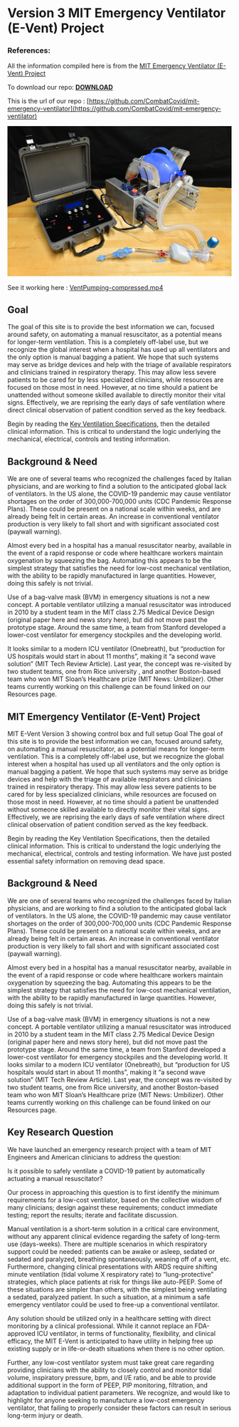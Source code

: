 

# Version 3 MIT Emergency Ventilator (E-Vent) Project

### References: 

All the information compiled here is from the [MIT Emergency Ventilator (E-Vent) Project](https://e-vent.mit.edu/)

To download our repo: [**DOWNLOAD**](https://github.com/CombatCovid/mit-emergency-ventilator/archive/version_3.zip)


This is the url of our repo : [https://github.com/CombatCovid/mit-emergency-ventilator](https://github.com/CombatCovid/mit-emergency-ventilator)

![MIT E-Vent Version 3 showing control box and full setup](../../summary.jpg)

See it working here : [VentPumping-compressed.mp4](https://e-vent.mit.edu/wp-content/uploads/2020/04/VentPumping-compressed.mp4)


## Goal
The goal of this site is to provide the best information we can, focused around safety, on automating a manual resuscitator, as a potential means for longer-term ventilation. This is a completely off-label use, but we recognize the global interest when a hospital has used up all ventilators and the only option is manual bagging a patient. We hope that such systems may serve as bridge devices and help with the triage of available respirators and clinicians trained in respiratory therapy. This may allow less severe patients to be cared for by less specialized clinicians, while resources are focused on those most in need. However, at no time should a patient be unattended without someone skilled available to directly monitor their vital signs. Effectively, we are reprising the early days of safe ventilation where direct clinical observation of patient condition served as the key feedback.

Begin by reading the [Key Ventilation Specifications](03-Key-Ventilation-Specifications.md), then the detailed clinical information. This is critical to understand the logic underlying the mechanical, electrical, controls and testing information. 



## Background & Need

We are one of several teams who recognized the challenges faced by Italian physicians, and are working to find a solution to the anticipated global lack of ventilators. In the US alone, the COVID-19 pandemic may cause ventilator shortages on the order of 300,000-700,000 units (CDC Pandemic Response Plans). These could be present on a national scale within weeks, and are already being felt in certain areas. An increase in conventional ventilator production is very likely to fall short and with significant associated cost (paywall warning).

Almost every bed in a hospital has a manual resuscitator nearby, available in the event of a rapid response or code where healthcare workers maintain oxygenation by squeezing the bag. Automating this appears to be the simplest strategy that satisfies the need for low-cost mechanical ventilation, with the ability to be rapidly manufactured in large quantities. However, doing this safely is not trivial.

Use of a bag-valve mask (BVM) in emergency situations is not a new concept. A portable ventilator utilizing a manual resuscitator was introduced in 2010 by a student team in the MIT class 2.75 Medical Device Design (original paper here and news story here), but did not move past the prototype stage. Around the same time, a team from Stanford developed a lower-cost ventilator for emergency stockpiles and the developing world. 

It looks similar to a modern ICU ventilator (Onebreath), but “production for US hospitals would start in  about 11 months”, making it “a second wave solution” (MIT Tech Review Article). Last year, the concept was re-visited by two student teams, one from Rice university , and another Boston-based team who won MIT Sloan’s Healthcare prize (MIT News: Umbilizer). Other teams currently working on this challenge can be found linked on our Resources page.


## MIT Emergency Ventilator (E-Vent) Project

MIT E-Vent Version 3 showing control box and full setup
Goal
The goal of this site is to provide the best information we can, focused around safety, on automating a manual resuscitator, as a potential means for longer-term ventilation. This is a completely off-label use, but we recognize the global interest when a hospital has used up all ventilators and the only option is manual bagging a patient. We hope that such systems may serve as bridge devices and help with the triage of available respirators and clinicians trained in respiratory therapy. This may allow less severe patients to be cared for by less specialized clinicians, while resources are focused on those most in need. However, at no time should a patient be unattended without someone skilled available to directly monitor their vital signs. Effectively, we are reprising the early days of safe ventilation where direct clinical observation of patient condition served as the key feedback.

Begin by reading the Key Ventilation Specifications, then the detailed clinical information. This is critical to understand the logic underlying the mechanical, electrical, controls and testing information. We have just posted essential safety information on removing dead space.

## Background & Need
We are one of several teams who recognized the challenges faced by Italian physicians, and are working to find a solution to the anticipated global lack of ventilators. In the US alone, the COVID-19 pandemic may cause ventilator shortages on the order of 300,000-700,000 units (CDC Pandemic Response Plans). These could be present on a national scale within weeks, and are already being felt in certain areas. An increase in conventional ventilator production is very likely to fall short and with significant associated cost (paywall warning).

Almost every bed in a hospital has a manual resuscitator nearby, available in the event of a rapid response or code where healthcare workers maintain oxygenation by squeezing the bag. Automating this appears to be the simplest strategy that satisfies the need for low-cost mechanical ventilation, with the ability to be rapidly manufactured in large quantities. However, doing this safely is not trivial.

Use of a bag-valve mask (BVM) in emergency situations is not a new concept. A portable ventilator utilizing a manual resuscitator was introduced in 2010 by a student team in the MIT class 2.75 Medical Device Design (original paper here and news story here), but did not move past the prototype stage. Around the same time, a team from Stanford developed a lower-cost ventilator for emergency stockpiles and the developing world. It looks similar to a modern ICU ventilator (Onebreath), but “production for US hospitals would start in about 11 months”, making it “a second wave solution” (MIT Tech Review Article). Last year, the concept was re-visited by two student teams, one from Rice university, and another Boston-based team who won MIT Sloan’s Healthcare prize (MIT News: Umbilizer). Other teams currently working on this challenge can be found linked on our Resources page.

## Key Research Question 

We have launched an emergency research project with a team of MIT Engineers and American clinicians to address the question:

Is it possible to safely ventilate a COVID-19 patient by automatically actuating a manual resuscitator?

Our process in approaching this question is to first identify the minimum requirements for a low-cost ventilator, based on the collective wisdom of many clinicians; design against these requirements; conduct immediate testing; report the results; iterate and facilitate discussion.

Manual ventilation is a short-term solution in a critical care environment, without any apparent clinical evidence regarding the safety of long-term use (days-weeks). There are multiple scenarios in which respiratory support could be needed: patients can be awake or asleep, sedated or sedated and paralyzed, breathing spontaneously, weaning off of a vent, etc. Furthermore, changing clinical presentations with ARDS require shifting minute ventilation (tidal volume X respiratory rate) to “lung-protective” strategies, which place patients at risk for things like auto-PEEP. Some of these situations are simpler than others, with the simplest being ventilating a sedated, paralyzed patient. In such a situation, at a minimum a safe emergency ventilator could be used to free-up a conventional ventilator.

Any solution should be utilized only in a healthcare setting with direct monitoring by a clinical professional. While it cannot replace an FDA-approved ICU ventilator, in terms of functionality, flexibility, and clinical efficacy, the MIT E-Vent is anticipated to have utility in helping free up existing supply or in life-or-death situations when there is no other option.

Further, any low-cost ventilator system must take great care regarding providing clinicians with the ability to closely control and monitor tidal volume, inspiratory pressure, bpm, and I/E ratio, and be able to provide additional support in the form of PEEP, PIP monitoring, filtration, and adaptation to individual patient parameters. We recognize, and would like to highlight for anyone seeking to manufacture a low-cost emergency ventilator, that failing to properly consider these factors can result in serious long-term injury or death.